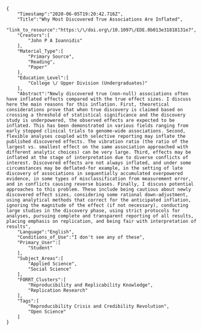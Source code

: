
    {
        "Timestamp":"2020-06-05T19:20:42.716Z",
        "Title":"Why Most Discovered True Associations Are Inflated",
        "link_to_resource":"https:\/\/doi.org\/10.1097\/EDE.0b013e31818131e7",
        "Creators":[
            "John P A Ioannidis"
        ],
        "Material_Type":[
            "Primary Source",
            "Reading",
            "Paper"
        ],
        "Education_Level":[
            "College \/ Upper Division (Undergraduates)"
        ],
        "Abstract":"Newly discovered true (non-null) associations often have inflated effects compared with the true effect sizes. I discuss here the main reasons for this inflation. First, theoretical considerations prove that when true discovery is claimed based on crossing a threshold of statistical significance and the discovery study is underpowered, the observed effects are expected to be inflated. This has been demonstrated in various fields ranging from early stopped clinical trials to genome-wide associations. Second, flexible analyses coupled with selective reporting may inflate the published discovered effects. The vibration ratio (the ratio of the largest vs. smallest effect on the same association approached with different analytic choices) can be very large. Third, effects may be inflated at the stage of interpretation due to diverse conflicts of interest. Discovered effects are not always inflated, and under some circumstances may be deflated-for example, in the setting of late discovery of associations in sequentially accumulated overpowered evidence, in some types of misclassification from measurement error, and in conflicts causing reverse biases. Finally, I discuss potential approaches to this problem. These include being cautious about newly discovered effect sizes, considering some rational down-adjustment, using analytical methods that correct for the anticipated inflation, ignoring the magnitude of the effect (if not necessary), conducting large studies in the discovery phase, using strict protocols for analyses, pursuing complete and transparent reporting of all results, placing emphasis on replication, and being fair with interpretation of results",
        "Language":"English",
        "Conditions_of_Use":"I don't see any of these",
        "Primary_User":[
            "Student"
        ],
        "Subject_Areas":[
            "Applied Science",
            "Social Science"
        ],
        "FORRT_Clusters":[
            "Reproducibility and Replicability Knowledge",
            "Replication Research"
        ],
        "Tags":[
            "Reproducibility Crisis and Credibility Revolution",
            "Open Science"
        ]
    }
